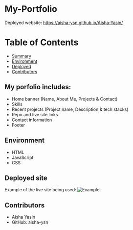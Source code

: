 # My-Portfolio
Deployed website: https://aisha-ysn.github.io/Aisha-Yasin/

# Table of Contents 
  - [Summary](#My-portfolio-includes)
  - [Environment](#environment)
  - [Deployed](#Deployed-site)
  - [Contributors](#contributors)

## My porfolio includes:
* Home banner (Name, About Me, Projects & Contact)
* Skills
* Recent projects (Project name, Description & tech stacks)
* Repo and live site links
* Contact information
* Footer

## Environment
* HTML
* JavaScript
* CSS

## Deployed site
Example of the live site being used:
![Example](https://user-images.githubusercontent.com/83360651/128640196-b285b077-435e-4526-82d2-034f613186de.gif)

## Contributors 
* Aisha Yasin
* GitHub: aisha-ysn
